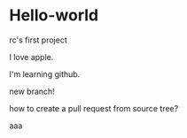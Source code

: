 Hello-world
===========

rc's first project


I love apple.

I'm learning github.

new branch!

how to create a pull request from source tree?

aaa
